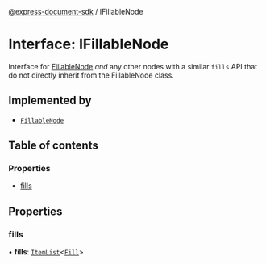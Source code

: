 [@express-document-sdk](../overview.md) / IFillableNode

# Interface: IFillableNode

Interface for [FillableNode](../classes/FillableNode.md) *and* any other nodes with a similar `fills` API that do not directly inherit from the
FillableNode class.

## Implemented by

- [`FillableNode`](../classes/FillableNode.md)

## Table of contents

### Properties

- [fills](IFillableNode.md#fills)

## Properties

### <a id="fills" name="fills"></a> fills

• **fills**: [`ItemList`](../classes/ItemList.md)<[`Fill`](Fill.md)\>

